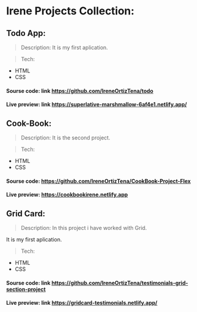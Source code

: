 # Irene Projects Collection:

## Todo App:
> Description:
It is my first aplication.

> Tech:
- HTML
- CSS

#### Sourse code: link https://github.com/IreneOrtizTena/todo
#### Live preview: link https://superlative-marshmallow-6af4e1.netlify.app/


## Cook-Book:
> Description: 
It is the second project.

> Tech:
- HTML
- CSS

#### Sourse code: https://github.com/IreneOrtizTena/CookBook-Project-Flex
#### Live preview: https://cookbookirene.netlify.app


## Grid Card:
> Description:
In this project i have worked with Grid.

It is my first aplication.

> Tech:
- HTML
- CSS

#### Sourse code: link https://github.com/IreneOrtizTena/testimonials-grid-section-project
#### Live preview: link https://gridcard-testimonials.netlify.app/
